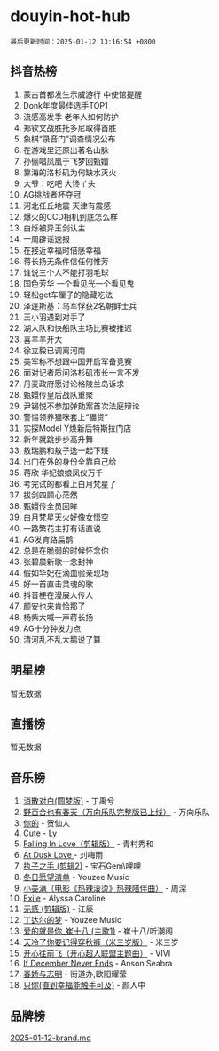 # douyin-hot-hub

`最后更新时间：2025-01-12 13:16:54 +0800`

## 抖音热榜

1. 蒙古首都发生示威游行 中使馆提醒
1. Donk年度最佳选手TOP1
1. 流感高发季 老年人如何防护
1. 郑钦文战胜托多尼取得首胜
1. 象棋“录音门”调查情况公布
1. 在游戏里还原出著名山脉
1. 孙俪唱凤凰于飞梦回甄嬛
1. 靠海的洛杉矶为何缺水灭火
1. 大爷：吃吧 大馋丫头
1. AG挑战者杯夺冠
1. 河北任丘地震 天津有震感
1. 爆火的CCD相机到底怎么样
1. 白烁被异王剑认主
1. 一周辟谣速报
1. 在接近幸福时倍感幸福
1. 蒋长扬无条件信任何惟芳
1. 谁说三个人不能打羽毛球
1. 国色芳华 一个看见光一个看见鬼
1. 轻松get车厘子的隐藏吃法
1. 泽连斯基：乌军俘获2名朝鲜士兵
1. 王小羽遇到对手了
1. 湖人队和快船队主场比赛被推迟
1. 喜羊羊开大
1. 徐立毅已调离河南
1. 美军称不想跟中国开启军备竞赛
1. 面对记者质问洛杉矶市长一言不发
1. 丹麦政府愿讨论格陵兰岛诉求
1. 甄嬛传皇后战队重聚
1. 尹锡悦不参加弹劾案首次法庭辩论
1. 警惕领养猫咪套上“猫贷”
1. 实探Model Y焕新后特斯拉门店
1. 新年就跳步步高升舞
1. 敖瑞鹏和敖子逸一起下班
1. 出门在外的身份全靠自己给
1. 蒋欣 华妃娘娘凤仪万千
1. 考完试的都看上白月梵星了
1. 拔剑四顾心茫然
1. 甄嬛传全员回眸
1. 白月梵星天火好像女悟空
1. 一路繁花主打有话直说
1. AG发育路扁鹊
1. 总是在脆弱的时候怀念你
1. 张碧晨新歌一念封神
1. 假如华妃在滴血验亲现场
1. 好一首直击灵魂的歌
1. 抖音梗在漫展人传人
1. 颜安也来肯恰那了
1. 杨紫大喊一声蒋长扬
1. AG十分钟发力点
1. 清河乱不乱大鹅说了算

## 明星榜

暂无数据

## 直播榜

暂无数据

## 音乐榜

1. [消散对白(圆梦版)](https://sf5-hl-cdn-tos.douyinstatic.com/obj/tos-cn-ve-2774/og4jB5I5IizzoZVAAAzWgBMAsMDWoArfwBOiFs) - 丁禹兮
1. [野百合也有春天（万向乐队完整版已上线）](https://sf5-hl-cdn-tos.douyinstatic.com/obj/tos-cn-ve-2774/oMnUxhRAMiAGBqDtIPBQ7ACYQZFlJCftcgeDJE) - 万向乐队
1. [你的](https://sf3-cdn-tos.douyinstatic.com/obj/tos-cn-ve-2774/oYuIeKf42jB7sEV6B2upMdpYAgfrQWj0FeRegh) - 贺仙人
1. [Cute](https://sf5-hl-cdn-tos.douyinstatic.com/obj/tos-cn-ve-2774/o4IbIzHWKAAB4wsS5qMBRiiAlEBGTpQRNfFvuo) - Ly
1. [Falling In Love（剪辑版）](https://sf5-hl-cdn-tos.douyinstatic.com/obj/tos-cn-ve-2774/o8ajpA8zzgBPahbBIO8AcKGBLJezFCRd1wfP9f) - 青村秀和
1. [ At Dusk  Love ](https://sf5-hl-cdn-tos.douyinstatic.com/obj/tos-cn-ve-2774/o8CrpCf5CaYgI4ZrtQgMQAFEfuGqNnRSDQAPBc) - 刘嗨雨
1. [执子之手 (剪辑2)](https://sf5-hl-cdn-tos.douyinstatic.com/obj/tos-cn-ve-2774/oUoZLQjCc31XzqsBnBQUNgeKtYPBcgbFDwtfcu) - 宝石Gem\哩哩
1. [冬日愿望清单](https://sf5-hl-cdn-tos.douyinstatic.com/obj/tos-cn-ve-2774/oIIgUOeamCFCVAzxN6MFRLIBlLGpUqQxeeHrLE) - Youzee Music
1. [小美满（电影《热辣滚烫》热辣陪伴曲）](https://sf5-hl-cdn-tos.douyinstatic.com/obj/tos-cn-ve-2774/o0GAn2lSgfZIDUgtevCGDQYnFg4CwnrBaxbTZL) - 周深
1. [Exile](https://sf5-hl-cdn-tos.douyinstatic.com/obj/tos-cn-ve-2774/oYj4gAQTknKE3WW0Je8KGmQ7z1cA4FefwtbufD) - Alyssa Caroline
1. [无感 (剪辑版)](https://sf5-hl-cdn-tos.douyinstatic.com/obj/tos-cn-ve-2774/o0eIsUzJBDlQaQFC5OFlgbMEZC1TFYBftOBn6p) - 江辰
1. [丁达尔的梦](https://sf5-hl-cdn-tos.douyinstatic.com/obj/tos-cn-ve-2774/oMU3WirUZBVQkAC9ccG5P2IQirziZM2RTInUY) - Youzee Music
1. [爱的就是你_崔十八 (主歌1)](https://sf5-hl-cdn-tos.douyinstatic.com/obj/tos-cn-ve-2774/oI5BO5DhFZ6UTcNCnZaOCBLtZ7WIMQGfgnXf5E) - 崔十八/听潮阁
1. [天冷了你要记得穿秋裤（米三岁版）](https://sf5-hl-cdn-tos.douyinstatic.com/obj/tos-cn-ve-2774/oQlIwVIDWiZ6BQilAorS7MA0AgCkQDvcZAdm1) - 米三岁
1. [开心往前飞（开心超人联盟主题曲）](https://sf5-hl-cdn-tos.douyinstatic.com/obj/tos-cn-ve-2774/9d8fb7c82cf1421fb93a9fe925275e0a) - VIVI
1. [If December Never Ends](https://sf3-cdn-tos.douyinstatic.com/obj/tos-cn-ve-2774/oY1IQMoTgCFIBg8RZifyqlBBt1UFgitTYmxeOS) - Anson Seabra
1. [春娇与志明](https://sf5-hl-cdn-tos.douyinstatic.com/obj/tos-cn-ve-2774/e530d8fceb7044b39707d7f9ff54add1) - 街道办,欧阳耀莹
1. [只你(直到幸福能触手可及)](https://sf5-hl-cdn-tos.douyinstatic.com/obj/tos-cn-ve-2774/o0lBkRDzFTeaVSUz3ZZSCBVtZ5DIMQGfgmEAuE) - 颜人中

## 品牌榜

[2025-01-12-brand.md](2025-01-12-brand.md)
